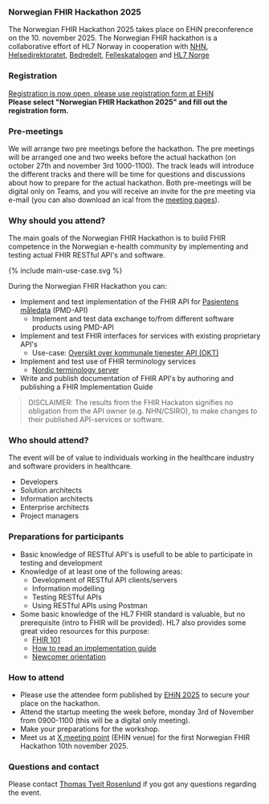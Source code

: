 ### Norwegian FHIR Hackathon 2025

The Norwegian FHIR Hackathon 2025 takes place on EHiN preconference on the 10. november 2025. The Norwegian FHIR hackathon is a collaborative effort of HL7 Norway in cooperation with [NHN](https://www.nhn.no/), [Helsedirektoratet](https://www.helsedirektoratet.no/), [Bedredelt](https://bedredelt.no/), [Felleskatalogen](https://www.felleskatalogen.no/medisin/) and [HL7 Norge](https://www.hl7.no/)

### Registration

[Registration is now open, please use registration form at EHiN](https://event.checkin.no/167096/prekonferanse-ehin-2025)  
**Please select "Norwegian FHIR Hackathon 2025" and fill out the registration form.**  

### Pre-meetings

We will arrange two pre meetings before the hackathon. The pre meetings will be arranged one and two weeks before the actual hackathon (on october 27th and november 3rd 1000-1100). The track leads will introduce the different tracks and there will be time for questions and discussions about how to prepare for the actual hackathon. Both pre-meetings will be digital only on Teams, and you will receive an invite for the pre meeting via e-mail (you can also download an ical from the [meeting pages](https://hl7norway.github.io/FHIR-hackathon-2025/currentbuild/pre-agenda.html)).

### Why should you attend?

The main goals of the Norwegian FHIR Hackathon is to build FHIR competence in the Norwegian e-health community by implementing and testing actual FHIR RESTful API's and software.  

<div>{% include main-use-case.svg %}</div>

During the Norwegian FHIR Hackathon you can:  

* Implement and test implementation of the FHIR API for [Pasientens måledata](https://utviklerportal.nhn.no/informasjonstjenester/pasientens-maaledata) (PMD-API)
  * Implement and test data exchange to/from different software products using PMD-API
* Implement and test FHIR interfaces for services with existing proprietary API's
  * Use-case: [Oversikt over kommunale tjenester API (OKT)](https://utviklerportal.nhn.no/informasjonstjenester/felles-journalloeft/okt-prototype/okt-api/openapi/okt-api-prototype)
* Implement and test use of FHIR terminology services
  * [Nordic terminology server](https://tx-nordics.fhir.org/fhir/r4)
* Write and publish documentation of FHIR API's by authoring and publishing a FHIR Implementation Guide

> DISCLAIMER: The results from the FHIR Hackaton signifies no obligation from the API owner (e.g. NHN/CSIRO), to make changes to their published API-services or software.

### Who should attend?

The event will be of value to individuals working in the healthcare industry and software providers in healthcare.  

* Developers
* Solution architects
* Information architects
* Enterprise architects
* Project managers

### Preparations for participants

* Basic knowledge of RESTful API's is usefull to be able to participate in testing and development
* Knowledge of at least one of the following areas:
  * Development of RESTful API clients/servers
  * Information modelling
  * Testing RESTful APIs
  * Using RESTful APIs using Postman
* Some basic knowledge of the HL7 FHIR standard is valuable, but no prerequisite (intro to FHIR will be provided). HL7 also provides some great video resources for this purpose:
  * [FHIR 101](https://vimeo.com/1102006982/68c2e4fcfb)
  * [How to read an implementation guide](https://vimeo.com/1102008456/cc0e9cddbd)
  * [Newcomer orientation](https://vimeo.com/542197402/8fb80fea04)

### How to attend

* Please use the attendee form published by [EHiN 2025](https://ehin.no/) to secure your place on the hackathon.
* Attend the startup meeting the week before, monday 3rd of November from 0900-1100 (this will be a digital only meeting).
* Make your preparations for the workshop.
* Meet us at [X meeting point](https://maps.app.goo.gl/EcvP399Myg3NAuzr8) (EHIN venue) for the first Norwegian FHIR Hackathon 10th november 2025.

### Questions and contact

Please contact [Thomas Tveit Rosenlund](mailto:thomas.tveit.rosenlund@helsedir.no) if you got any questions regarding the event.
